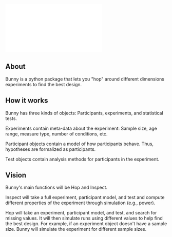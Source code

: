 ![Bunny](BunnyLogo.pdf)

## About

Bunny is a python package that lets you "hop" around different dimensions experiments to find the best design.

## How it works

Bunny has three kinds of objects: Participants, experiments, and statistical tests.

Experiments contain meta-data about the experiment: Sample size, age range, measure type, number of conditions, etc.

Participant objects contain a model of how participants behave. Thus, hypotheses are formalized as participants.

Test objects contain analysis methods for participants in the experiment.

## Vision

Bunny's main functions will be Hop and Inspect.

Inspect will take a full experiment, participant model, and test and compute different properties of the experiment through simulation (e.g., power).

Hop will take an experiment, participant model, and test, and search for missing values. It will then simulate runs using different values to help find the best design. For example, if an experiment object doesn't have a sample size. Bunny will simulate the experiment for different sample sizes.

